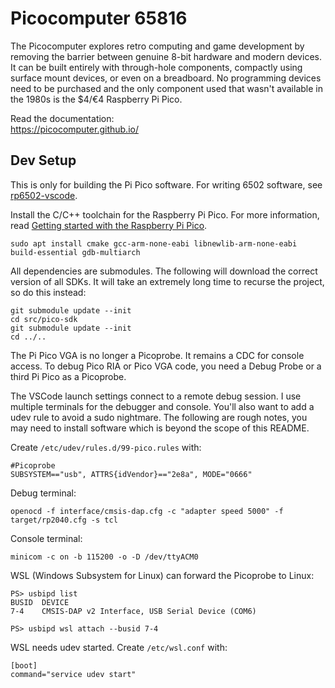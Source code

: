 # Picocomputer 65816

The Picocomputer explores retro computing and game development by removing the barrier between genuine 8-bit hardware and modern devices. It can be built entirely with through-hole components, compactly using surface mount devices, or even on a breadboard. No programming devices need to be purchased and the only component used that wasn't available in the 1980s is the $4/€4 Raspberry Pi Pico.

Read the documentation:<br>
<https://picocomputer.github.io/>

## Dev Setup

This is only for building the Pi Pico software. For writing 6502 software, see [rp6502-vscode](https://github.com/picocomputer/rp6502-vscode).

Install the C/C++ toolchain for the Raspberry Pi Pico. For more information, read [Getting started with the Raspberry Pi Pico](https://rptl.io/pico-get-started).

```
sudo apt install cmake gcc-arm-none-eabi libnewlib-arm-none-eabi build-essential gdb-multiarch
```

All dependencies are submodules. The following will download the correct version of all SDKs. It will take an extremely long time to recurse the project, so do this instead:

```
git submodule update --init
cd src/pico-sdk
git submodule update --init
cd ../..
```

The Pi Pico VGA is no longer a Picoprobe. It remains a CDC for console access. To debug Pico RIA or Pico VGA code, you need a Debug Probe or a third Pi Pico as a Picoprobe.

The VSCode launch settings connect to a remote debug session. I use multiple terminals for the debugger and console. You'll also want to add a udev rule to avoid a sudo nightmare. The following are rough notes, you may need to install software which is beyond the scope of this README.

Create `/etc/udev/rules.d/99-pico.rules` with:

```
#Picoprobe
SUBSYSTEM=="usb", ATTRS{idVendor}=="2e8a", MODE="0666"
```

Debug terminal:

```
openocd -f interface/cmsis-dap.cfg -c "adapter speed 5000" -f target/rp2040.cfg -s tcl
```

Console terminal:

```
minicom -c on -b 115200 -o -D /dev/ttyACM0
```

WSL (Windows Subsystem for Linux) can forward the Picoprobe to Linux:

```
PS> usbipd list
BUSID  DEVICE
7-4    CMSIS-DAP v2 Interface, USB Serial Device (COM6)

PS> usbipd wsl attach --busid 7-4
```

WSL needs udev started. Create `/etc/wsl.conf` with:

```
[boot]
command="service udev start"
```
